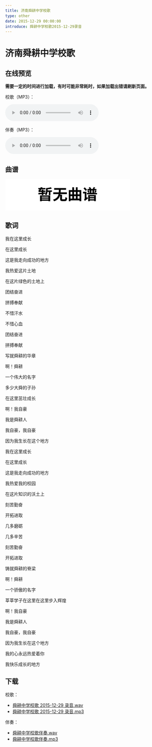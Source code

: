 ```yaml
---
title: 济南舜耕中学校歌
type: other
date: 2015-12-29 00:00:00
introduce: 舜耕中学校歌2015-12-29录音
---
```


# 济南舜耕中学校歌

## 在线预览

**需要一定的时间进行加载，有时可能非常耗时，如果加载出错请刷新页面。**

校歌（MP3）：

<audio src="舜耕中学校歌2015-12-29录音.mp3" preload="auto" controls></audio>

伴奏（MP3）：

<audio src="舜耕中学校歌伴奏.mp3" preload="auto" controls></audio>

## 曲谱

![曲谱](./no.svg)

## 歌词

我在这里成长

在这里成长

这是我走向成功的地方

我热爱这片土地

在这片绿色的土地上

团结奋进

拼搏奉献

不惜汗水

不惜心血

团结奋进

拼搏奉献

写就舜耕的华章

啊！舜耕

一个伟大的名字

多少大舜的子孙

在这里茁壮成长

啊！我自豪

我是舜耕人

我自豪，我自豪

因为我生长在这个地方

我在这里成长

在这里成长

这是我走向成功的地方

我热爱我的校园

在这片知识的沃土上

刻苦勤奋

开拓进取

几多磨砺

几多辛苦

刻苦勤奋

开拓进取

铸就舜耕的脊梁

啊！舜耕

一个骄傲的名字

莘莘学子在这里在这里步入辉煌

啊！我自豪

我是舜耕人

我自豪，我自豪

因为我生长在这个地方

我的心永远热爱着你

我快乐成长的地方

## 下载

校歌：

- [舜耕中学校歌 2015-12-29 录音.wav](舜耕中学校歌2015-12-29录音.wav)
- [舜耕中学校歌 2015-12-29 录音.mp3](舜耕中学校歌2015-12-29录音.mp3)

伴奏：

- [舜耕中学校歌伴奏.wav](舜耕中学校歌伴奏.wav)
- [舜耕中学校歌伴奏.mp3](舜耕中学校歌伴奏.mp3)
